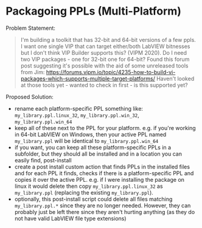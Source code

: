 # Packagoing PPLs (Multi-Platform)

Problem Statement:

> I'm building a toolkit that has 32-bit and 64-bit versions of a few ppls. I want one single VIP that can target either/both LabVIEW bitnesses but I don't think VIP Builder supports this? (VIPM 2020). Do I need two VIP packages - one for 32-bit one for 64-bit?
> Found this forum post suggesting it's possible with the aid of some unreleased tools from Jim: https://forums.vipm.io/topic/4235-how-to-build-vi-packages-which-supports-multiple-target-platforms/ Haven't looked at those tools yet - wanted to check in first - is this supported yet?

Proposed Solution:

- rename each platform-specific PPL something like: `my_library.ppl.linux_32`, `my_library.ppl.win_32`, `my_library.ppl.win_64`
- keep all of these next to the PPL for your platform. e.g. if you're working in 64-bit LabVIEW on Windows, then your active PPL named `my_library.ppl` will be identical to `my_library.ppl.win_64`
- if you want, you can keep all these platform-specific PPLs in a subfolder, but they should all be installed and in a location you can easily find, post-install
- create a post install custom action that finds PPLs in the installed files and for each PPL it finds, checks if there is a platform-specific PPL and copies it over the active PPL. e.g. if I were installing the package on linux it would delete then copy `my_library.ppl.linux_32` as `my_library.ppl` (replacing the existing  `my_library.ppl`).
- optionally, this post-install script could delete all files matching `my_library.ppl.*` since they are no longer needed. However, they can probably just be left there since they aren't hurting anything (as they do not have valid LabVIEW file type extensions)
